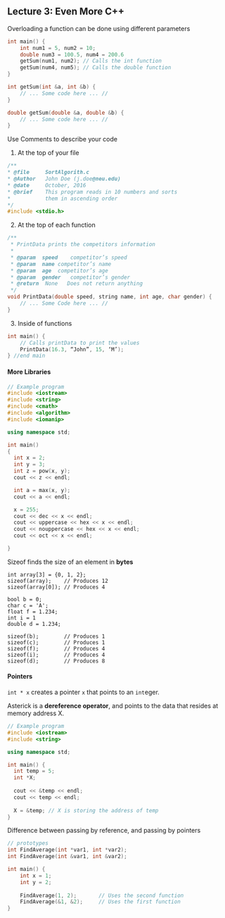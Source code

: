 ## Lecture 3: Even More C++

Overloading a function can be done using different parameters

```c++
int main() {
    int num1 = 5, num2 = 10;
    double num3 = 100.5, num4 = 200.6
    getSum(num1, num2); // Calls the int function
    getSum(num4, num5); // Calls the double function
}

int getSum(int &a, int &b) {
    // ... Some code here ... //
}

double getSum(double &a, double &b) {
    // ... Some code here ... //
}
```

Use Comments to describe your code

1. At the top of your file

```c++
/**
* @file 	SortAlgorith.c
* @Author 	John Doe (j.doe@neu.edu)
* @date   	October, 2016
* @brief 	This program reads in 10 numbers and sorts 	
*		 	them in ascending order
*/
#include <stdio.h>
```

2. At the top of each function

```c++
/**
 * PrintData prints the competitors information
 *
 * @param  speed	competitor’s speed
 * @param  name	competitor’s name
 * @param  age	competitor’s age
 * @param  gender	competitor’s gender
 * @return	None   Does not return anything
 */
void PrintData(double speed, string name, int age, char gender) {
	// ... Some Code here ... //
}
```

3. Inside of functions

```c++
int main() {
	// Calls printData to print the values
	PrintData(16.3, “John”, 15, ‘M’); 
} //end main
```

#### More Libraries

```c++
// Example program
#include <iostream>
#include <string>
#include <cmath>
#include <algorithm>
#include <iomanip>

using namespace std;

int main()
{
  int x = 2;
  int y = 3;
  int z = pow(x, y);
  cout << z << endl;

  int a = max(x, y);
  cout << a << endl;

  x = 255;
  cout << dec << x << endl;
  cout << uppercase << hex << x << endl;
  cout << nouppercase << hex << x << endl;
  cout << oct << x << endl;

}
```

Sizeof finds the size of an element in **bytes**

```
int array[3] = {0, 1, 2};
sizeof(array);    // Produces 12 
sizeof(array[0]); // Produces 4 

bool b = 0;
char c = 'A';
float f = 1.234;
int i = 1
double d = 1.234;

sizeof(b);        // Produces 1
sizeof(c);        // Produces 1
sizeof(f);        // Produces 4
sizeof(i);        // Produces 4
sizeof(d);        // Produces 8
```

#### Pointers

```int * x``` creates a pointer ```x``` that points to an ```int```eger. 

Asterick is a **dereference operator**, and points to the data that resides at memory address X.

```c++
// Example program
#include <iostream>
#include <string>

using namespace std;

int main() {
  int temp = 5;
  int *X;
  
  cout << &temp << endl;
  cout << temp << endl;
  
  X = &temp; // X is storing the address of temp
}
```

Difference between passing by reference, and passing by pointers

```c++
// prototypes
int FindAverage(int *var1, int *var2);
int FindAverage(int &var1, int &var2);

int main() {
    int x = 1;
    int y = 2;
    
    FindAverage(1, 2);       // Uses the second function
    FindAverage(&1, &2);     // Uses the first function
}
```

